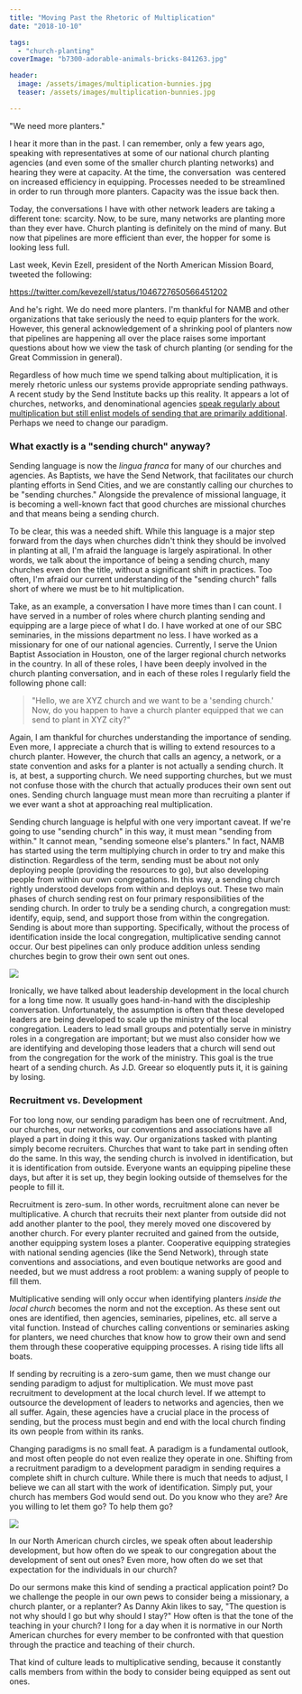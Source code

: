 ```yaml
---
title: "Moving Past the Rhetoric of Multiplication"
date: "2018-10-10"

tags: 
  - "church-planting"
coverImage: "b7300-adorable-animals-bricks-841263.jpg"

header: 
  image: /assets/images/multiplication-bunnies.jpg
  teaser: /assets/images/multiplication-bunnies.jpg

---
```


"We need more planters."

I hear it more than in the past. I can remember, only a few years ago, speaking with representatives at some of our national church planting agencies (and even some of the smaller church planting networks) and hearing they were at capacity. At the time, the conversation  was centered on increased efficiency in equipping. Processes needed to be streamlined in order to run through more planters. Capacity was the issue back then.

Today, the conversations I have with other network leaders are taking a different tone: scarcity. Now, to be sure, many networks are planting more than they ever have. Church planting is definitely on the mind of many. But now that pipelines are more efficient than ever, the hopper for some is looking less full.

Last week, Kevin Ezell, president of the North American Mission Board, tweeted the following:

https://twitter.com/kevezell/status/1046727650566451202

And he's right. We do need more planters. I'm thankful for NAMB and other organizations that take seriously the need to equip planters for the work. However, this general acknowledgement of a shrinking pool of planters now that pipelines are happening all over the place raises some important questions about how we view the task of church planting (or sending for the Great Commission in general).

Regardless of how much time we spend talking about multiplication, it is merely rhetoric unless our systems provide appropriate sending pathways. A recent study by the Send Institute backs up this reality. It appears a lot of churches, networks, and denominational agencies [speak regularly about multiplication but still enlist models of sending that are primarily additional](https://www.sendinstitute.org/church-planting-networks-focusing-multiplying-churches/). Perhaps we need to change our paradigm.

### What exactly is a "sending church" anyway?

Sending language is now the _lingua franca_ for many of our churches and agencies. As Baptists, we have the Send Network, that facilitates our church planting efforts in Send Cities, and we are constantly calling our churches to be "sending churches." Alongside the prevalence of missional language, it is becoming a well-known fact that good churches are missional churches and that means being a sending church.

To be clear, this was a needed shift. While this language is a major step forward from the days when churches didn't think they should be involved in planting at all, I'm afraid the language is largely aspirational. In other words, we talk about the importance of being a sending church, many churches even don the title, without a significant shift in practices. Too often, I'm afraid our current understanding of the "sending church" falls short of where we must be to hit multiplication.

Take, as an example, a conversation I have more times than I can count. I have served in a number of roles where church planting sending and equipping are a large piece of what I do. I have worked at one of our SBC seminaries, in the missions department no less. I have worked as a missionary for one of our national agencies. Currently, I serve the Union Baptist Association in Houston, one of the larger regional church networks in the country. In all of these roles, I have been deeply involved in the church planting conversation, and in each of these roles I regularly field the following phone call:

> "Hello, we are XYZ church and we want to be a 'sending church.' Now, do you happen to have a church planter equipped that we can send to plant in XYZ city?"

Again, I am thankful for churches understanding the importance of sending. Even more, I appreciate a church that is willing to extend resources to a church planter. However, the church that calls an agency, a network, or a state convention and asks for a planter is not actually a sending church. It is, at best, a supporting church. We need supporting churches, but we must not confuse those with the church that actually produces their own sent out ones. Sending church language must mean more than recruiting a planter if we ever want a shot at approaching real multiplication.

Sending church language is helpful with one very important caveat. If we're going to use "sending church" in this way, it must mean "sending from within." It cannot mean, "sending someone else's planters." In fact, NAMB has started using the term multiplying church in order to try and make this distinction. Regardless of the term, sending must be about not only deploying people (providing the resources to go), but also developing people from within our own congregations. In this way, a sending church rightly understood develops from within and deploys out. These two main phases of church sending rest on four primary responsibilities of the sending church. In order to truly be a sending church, a congregation must: identify, equip, send, and support those from within the congregation. Sending is about more than supporting. Specifically, without the process of identification inside the local congregation, multiplicative sending cannot occur. Our best pipelines can only produce addition unless sending churches begin to grow their own sent out ones.

![](images/68038-sending-church-defined.png)

Ironically, we have talked about leadership development in the local church for a long time now. It usually goes hand-in-hand with the discipleship conversation. Unfortunately, the assumption is often that these developed leaders are being developed to scale up the ministry of the local congregation. Leaders to lead small groups and potentially serve in ministry roles in a congregation are important; but we must also consider how we are identifying and developing those leaders that a church will send out from the congregation for the work of the ministry. This goal is the true heart of a sending church. As J.D. Greear so eloquently puts it, it is gaining by losing.

### Recruitment vs. Development

For too long now, our sending paradigm has been one of recruitment. And, our churches, our networks, our conventions and associations have all played a part in doing it this way. Our organizations tasked with planting simply become recruiters. Churches that want to take part in sending often do the same. In this way, the sending church is involved in identification, but it is identification from outside. Everyone wants an equipping pipeline these days, but after it is set up, they begin looking outside of themselves for the people to fill it.

Recruitment is zero-sum. In other words, recruitment alone can never be multiplicative. A church that recruits their next planter from outside did not add another planter to the pool, they merely moved one discovered by another church. For every planter recruited and gained from the outside, another equipping system loses a planter. Cooperative equipping strategies with national sending agencies (like the Send Network), through state conventions and associations, and even boutique networks are good and needed, but we must address a root problem: a waning supply of people to fill them.

Multiplicative sending will only occur when identifying planters _inside the local church_ becomes the norm and not the exception. As these sent out ones are identified, then agencies, seminaries, pipelines, etc. all serve a vital function. Instead of churches calling conventions or seminaries asking for planters, we need churches that know how to grow their own and send them through these cooperative equipping processes. A rising tide lifts all boats.

If sending by recruiting is a zero-sum game, then we must change our sending paradigm to adjust for multiplication. We must move past recruitment to development at the local church level. If we attempt to outsource the development of leaders to networks and agencies, then we all suffer. Again, these agencies have a crucial place in the process of sending, but the process must begin and end with the local church finding its own people from within its ranks.

Changing paradigms is no small feat. A paradigm is a fundamental outlook, and most often people do not even realize they operate in one. Shifting from a recruitment paradigm to a development paradigm in sending requires a complete shift in church culture. While there is much that needs to adjust, I believe we can all start with the work of identification. Simply put, your church has members God would send out. Do you know who they are? Are you willing to let them go? To help them go?

![](images/fe9e3-sending-circle-e1539108211738.png)

In our North American church circles, we speak often about leadership development, but how often do we speak to our congregation about the development of sent out ones? Even more, how often do we set that expectation for the individuals in our church?

Do our sermons make this kind of sending a practical application point? Do we challenge the people in our own pews to consider being a missionary, a church planter, or a replanter? As Danny Akin likes to say, "The question is not why should I go but why should I stay?" How often is that the tone of the teaching in your church? I long for a day when it is normative in our North American churches for every member to be confronted with that question through the practice and teaching of their church.

That kind of culture leads to multiplicative sending, because it constantly calls members from within the body to consider being equipped as sent out ones.
